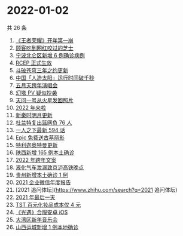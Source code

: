 # 2022-01-02

共 26 条

<!-- BEGIN ZHIHUSEARCH -->
<!-- 最后更新时间 Sun Jan 02 2022 11:10:29 GMT+0800 (China Standard Time) -->
1. [《王者荣耀》开年第一崩](https://www.zhihu.com/search?q=王者荣耀)
1. [顾客吃到网红咬过的芝士](https://www.zhihu.com/search?q=网红咬过的芝士)
1. [宁波北仑区新增 6 例确诊病例](https://www.zhihu.com/search?q=宁波疫情)
1. [RCEP 正式生效](https://www.zhihu.com/search?q=RCEP)
1. [斗破苍穹三年之约更新](https://www.zhihu.com/search?q=斗破苍穹三年之约)
1. [中国「人造太阳」运行时间破千秒](https://www.zhihu.com/search?q=中国人造太阳)
1. [五月天跨年演唱会](https://www.zhihu.com/search?q=五月天)
1. [幻塔 PV 疑似抄袭](https://www.zhihu.com/search?q=幻塔)
1. [天问一号从火星发回照片](https://www.zhihu.com/search?q=天问一号)
1. [2022 年来啦](https://www.zhihu.com/search?q=2022)
1. [新秦时明月更新](https://www.zhihu.com/search?q=新秦时明月)
1. [杜兰特复出篮网负 76 人](https://www.zhihu.com/search?q=篮网)
1. [一人之下最新 594 话](https://www.zhihu.com/search?q=一人之下)
1. [Epic 免费送古墓丽影](https://www.zhihu.com/search?q=epic)
1. [特利迦奥特曼更新](https://www.zhihu.com/search?q=特利迦奥特曼)
1. [陕西新增 165 例本土确诊](https://www.zhihu.com/search?q=陕西疫情)
1. [2022 年跨年文案](https://www.zhihu.com/search?q=跨年文案)
1. [液化气车泄漏致京沪高铁晚点](https://www.zhihu.com/search?q=京沪高铁晚点)
1. [贵州新增本土确诊 1 例](https://www.zhihu.com/search?q=贵州疫情)
1. [2021 企业微信年度报告](https://www.zhihu.com/search?q=企业微信年度报告)
1. [2021 追问体坛](https://www.zhihu.com/search?q=2021 追问体坛)
1. [2021 年最后一天](https://www.zhihu.com/search?q=2021最后一天)
1. [TST 百元化妆品成本仅 4 元](https://www.zhihu.com/search?q=TST成本)
1. [《光遇》合服安卓 iOS](https://www.zhihu.com/search?q=光遇)
1. [大湾区新年音乐会](https://www.zhihu.com/search?q=大湾区音乐会)
1. [山西运城新增 1 例本地确诊](https://www.zhihu.com/search?q=山西疫情)
<!-- END ZHIHUSEARCH -->
